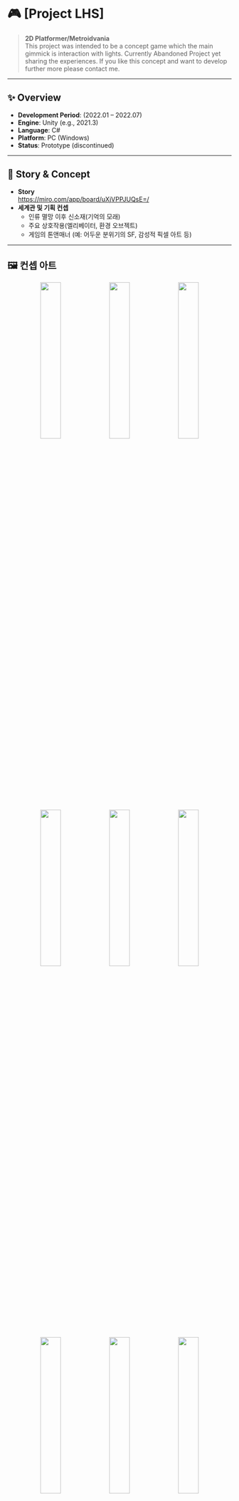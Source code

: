 # 🎮 [Project LHS]

> **2D Platformer/Metroidvania**  
> This project was intended to be a concept game which the main gimmick is interaction with lights.
> Currently Abandoned Project yet sharing the experiences.
> If you like this concept and want to develop further more please contact me.
---

## ✨ Overview
- **Development Period**: (2022.01 – 2022.07)  
- **Engine**: Unity (e.g., 2021.3)  
- **Language**: C#  
- **Platform**: PC (Windows)  
- **Status**: Prototype (discontinued)  

---

## 📖 Story & Concept
- **Story**  
   https://miro.com/app/board/uXjVPPJUQsE=/
- **세계관 및 기획 컨셉**  
  - 인류 멸망 이후 신소재(기억의 모래)
  - 주요 상호작용(엘리베이터, 환경 오브젝트)  
  - 게임의 톤앤매너 (예: 어두운 분위기의 SF, 감성적 픽셀 아트 등)

---

## 🖼️ 컨셉 아트
<!-- 가로형 그룹 -->
<p align="center">
  <img src="https://github.com/user-attachments/assets/99f5b595-5179-4492-82f0-19722886edd6" width="30%" />
  <img src="https://github.com/user-attachments/assets/755b30d8-2aab-4e17-bdfc-e4dfb7288fe7" width="30%" />
  <img src="https://github.com/user-attachments/assets/0412789c-eff8-40cb-a126-9ce1646483b5" width="30%" />
</p>

<p align="center">
  <img src="https://github.com/user-attachments/assets/d804a759-8db4-462f-ae3a-c09e5a87e142" width="30%" />
  <img src="https://github.com/user-attachments/assets/7682b76a-0dc3-44ef-b8c1-06320220013f" width="30%" />
  <img src="https://github.com/user-attachments/assets/af8be3ff-b147-409e-abda-4d1669a79838" width="30%" />
</p>

<p align="center">
  <img src="https://github.com/user-attachments/assets/1bdc1171-70a3-4672-a131-bd8ee5514384" width="30%" />
  <img src="https://github.com/user-attachments/assets/4b7825e6-5407-46d2-a8f4-16f362826344" width="30%" />
  <img src="https://github.com/user-attachments/assets/58a84e00-f7ea-49ec-987a-43665e0247a2" width="30%" />
</p>

<p align="center">
  <img src="https://github.com/user-attachments/assets/7c7e2a34-8d60-4871-8d94-d87cde748cec" width="30%" />
  <img src="https://github.com/user-attachments/assets/70ef8182-9e08-4240-8a34-d1a9bd3588e9" width="30%" />
  <img src="https://github.com/user-attachments/assets/370dda27-bcf2-43e7-b65d-beada4084fb5" width="30%" />
</p>

<!-- 세로형 그룹 -->
<p align="center">
  <img src="https://github.com/user-attachments/assets/8f4712b9-e7c0-4a4d-b387-d4130c74d481" width="30%" />
  <img src="https://github.com/user-attachments/assets/03752080-5fa3-437d-a5f2-8a3551494414" width="30%" />
  <img src="https://github.com/user-attachments/assets/70790fa0-346a-47b9-89ae-04fc066dacda" width="30%" />
</p>

<p align="center">
  <img src="https://github.com/user-attachments/assets/75fa9163-7a6c-42d9-b202-966a25d78013" width="30%" />
</p>


---

## ⚙️ 구현 기능
- **Player Movement**
    - 기본 이동(WASD, 점프)
    - **기술적 고민:** `Vector3.Lerp`를 활용한 부드러운 카메라 추적 및 시야 전환 구현. 플레이어의 빠른 이동에 따른 카메라 지연 문제를 해결하기 위해 smoothSpeed 변수 최적화 및 `LateUpdate()` 활용.

- **Elevator Event Interaction**
    - `OnTriggerEnter`를 활용해 플레이어 접근 감지
    - 상호작용 키 입력(E키)에 따른 엘리베이터 상태 변화(상승/하강)
    - **기술적 고민:** `IInteractive`라는 **인터페이스(Interface)**를 설계하여 엘리베이터 외 다른 상호작용 오브젝트에도 동일한 로직을 적용할 수 있도록 확장성을 고려함.

- **기타 코드 실험**
    - 카메라 전환 로직
    - 레벨 이동 기초 구현
---

## 🧑‍💻 프로젝트 회고
### 얻은 경험
- **버전 관리:** Git을 활용한 개인 프로젝트 버전 관리 및 커밋 메시지 작성 습관 형성
  
- **설계 능력:** 추후 확장성을 고려한 인터페이스 및 추상 클래스 설계의 중요성을 깨달음.
- **성능 최적화:** `Profiler`를 활용하여 `Physics` 및 `Garbage Collection`으로 인한 성능 저하를 분석하는 경험을 함.

### 아쉬운 점 및 개선 방향
- **코드 효율성:** `Coroutine`으로 작성된 일부 이벤트 로직을 `Async/Await`를 활용하여 더 효율적이고 가독성 높은 비동기 로직으로 개선하고 싶음.
- **최신 기술 적용:** 유니티의 새로운 `Input System` 패키지를 도입하여 더 유연하고 확장 가능한 입력 시스템을 구현하고 싶음.

---
